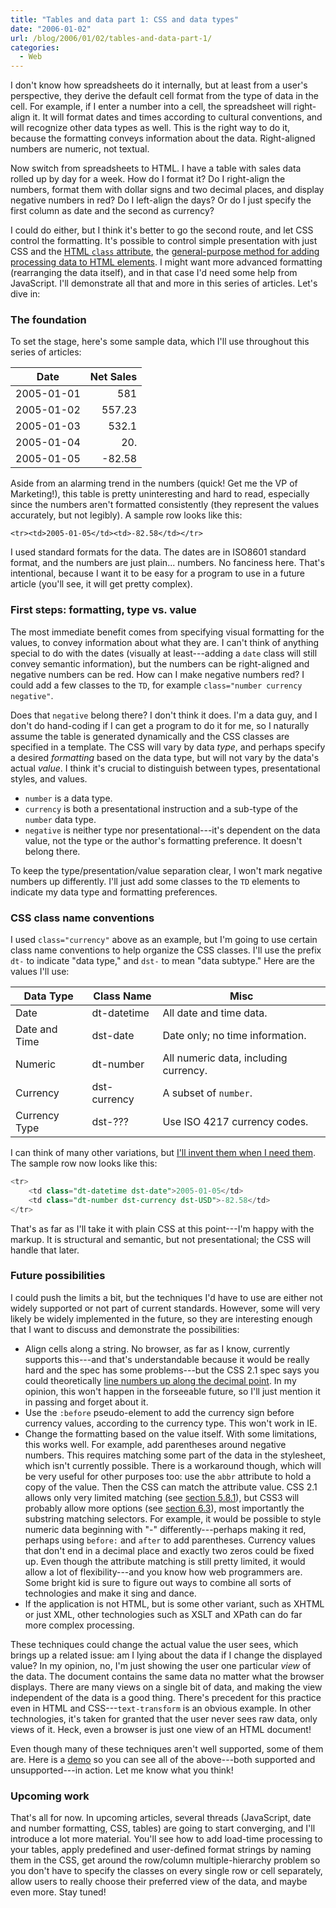 ```yaml
---
title: "Tables and data part 1: CSS and data types"
date: "2006-01-02"
url: /blog/2006/01/02/tables-and-data-part-1/
categories:
  - Web
---
```

I don't know how spreadsheets do it internally, but at least from a user's perspective, they derive the default cell format from the type of data in the cell. For example, if I enter a number into a cell, the spreadsheet will right-align it. It will format dates and times according to cultural conventions, and will recognize other data types as well. This is the right way to do it, because the formatting conveys information about the data. Right-aligned numbers are numeric, not textual.

Now switch from spreadsheets to HTML. I have a table with sales data rolled up by day for a week. How do I format it? Do I right-align the numbers, format them with dollar signs and two decimal places, and display negative numbers in red? Do I left-align the days? Or do I just specify the first column as date and the second as currency?

I could do either, but I think it's better to go the second route, and let CSS control the formatting. It's possible to control simple presentation with just CSS and the [HTML `class` attribute](http://www.w3.org/TR/html4/struct/global.html#adef-class), the [general-purpose method for adding processing data to HTML elements](http://www.w3.org/TR/html4/struct/global.html#h-7.5.2). I might want more advanced formatting (rearranging the data itself), and in that case I'd need some help from JavaScript. I'll demonstrate all that and more in this series of articles. Let's dive in:

### The foundation

To set the stage, here's some sample data, which I'll use throughout this series of articles:

| Date       | Net Sales |
|------------|----------:|
| 2005-01-01 |       581 |
| 2005-01-02 |    557.23 |
| 2005-01-03 |     532.1 |
| 2005-01-04 |       20. |
| 2005-01-05 |    -82.58 |

Aside from an alarming trend in the numbers (quick! Get me the VP of Marketing!), this table is pretty uninteresting and hard to read, especially since the numbers aren't formatted consistently (they represent the values accurately, but not legibly). A sample row looks like this:

```
<tr><td>2005-01-05</td><td>-82.58</td></tr>
```

I used standard formats for the data. The dates are in ISO8601 standard format, and the numbers are just plain... numbers. No fanciness here. That's intentional, because I want it to be easy for a program to use in a future article (you'll see, it will get pretty complex).

### First steps: formatting, type vs. value

The most immediate benefit comes from specifying visual formatting for the values, to convey information about what they are. I can't think of anything special to do with the dates (visually at least---adding a `date` class will still convey semantic information), but the numbers can be right-aligned and negative numbers can be red. How can I make negative numbers red? I could add a few classes to the `TD`, for example `class="number currency negative"`.

Does that `negative` belong there? I don't think it does. I'm a data guy, and I don't do hand-coding if I can get a program to do it for me, so I naturally assume the table is generated dynamically and the CSS classes are specified in a template. The CSS will vary by data *type*, and perhaps specify a desired *formatting* based on the data type, but will not vary by the data's actual *value*. I think it's crucial to distinguish between types, presentational styles, and values.

*   `number` is a data type.
*   `currency` is both a presentational instruction and a sub-type of the `number` data type.
*   `negative` is neither type nor presentational---it's dependent on the data value, not the type or the author's formatting preference. It doesn't belong there.

To keep the type/presentation/value separation clear, I won't mark negative numbers up differently. I'll just add some classes to the `TD` elements to indicate my data type and formatting preferences.

### CSS class name conventions

I used `class="currency"` above as an example, but I'm going to use certain class name conventions to help organize the CSS classes. I'll use the prefix `dt-` to indicate "data type," and `dst-` to mean "data subtype." Here are the values I'll use:

| Data Type     | Class Name   | Misc                                  |
|---------------|--------------|---------------------------------------|
| Date          | dt-datetime  | All date and time data.               |
| Date and Time | dst-date     | Date only; no time information.       |
| Numeric       | dt-number    | All numeric data, including currency. |
| Currency      | dst-currency | A subset of `number`.                   |
| Currency Type | dst-???      | Use ISO 4217 currency codes.          |

I can think of many other variations, but [I'll invent them when I need them](http://xp.c2.com/YouArentGonnaNeedIt.html). The sample row now looks like this:

```sql
<tr>
    <td class="dt-datetime dst-date">2005-01-05</td>
    <td class="dt-number dst-currency dst-USD">-82.58</td>
</tr>
```

That's as far as I'll take it with plain CSS at this point---I'm happy with the markup. It is structural and semantic, but not presentational; the CSS will handle that later.

### Future possibilities

I could push the limits a bit, but the techniques I'd have to use are either not widely supported or not part of current standards. However, some will very likely be widely implemented in the future, so they are interesting enough that I want to discuss and demonstrate the possibilities:

*   Align cells along a string. No browser, as far as I know, currently supports this---and that's understandable because it would be really hard and the spec has some problems---but the CSS 2.1 spec says you could theoretically [line numbers up along the decimal point](http://www.w3.org/TR/REC-CSS2/tables.html#column-alignment). In my opinion, this won't happen in the forseeable future, so I'll just mention it in passing and forget about it.
*   Use the `:before` pseudo-element to add the currency sign before currency values, according to the currency type. This won't work in IE.
*   Change the formatting based on the value itself. With some limitations, this works well. For example, add parentheses around negative numbers. This requires matching some part of the data in the stylesheet, which isn't currently possible. There is a workaround though, which will be very useful for other purposes too: use the `abbr` attribute to hold a copy of the value. Then the CSS can match the attribute value. CSS 2.1 allows only very limited matching (see [section 5.8.1](http://www.w3.org/TR/CSS21/selector.html#q10)), but CSS3 will probably allow more options (see [section 6.3](http://www.w3.org/TR/2005/WD-css3-selectors-20051215/#attribute-selectors)), most importantly the substring matching selectors. For example, it would be possible to style numeric data beginning with "-" differently---perhaps making it red, perhaps using `before:` and `after` to add parentheses. Currency values that don't end in a decimal place and exactly two zeros could be fixed up. Even though the attribute matching is still pretty limited, it would allow a lot of flexibility---and you know how web programmers are. Some bright kid is sure to figure out ways to combine all sorts of technologies and make it sing and dance.
*   If the application is not HTML, but is some other variant, such as XHTML or just XML, other technologies such as XSLT and XPath can do far more complex processing.

These techniques could change the actual value the user sees, which brings up a related issue: am I lying about the data if I change the displayed value? In my opinion, no, I'm just showing the user one particular *view* of the data. The document contains the same data no matter what the browser displays. There are many views on a single bit of data, and making the view independent of the data is a good thing. There's precedent for this practice even in HTML and CSS---`text-transform` is an obvious example. In other technologies, it's taken for granted that the user never sees raw data, only views of it. Heck, even a browser is just one view of an HTML document!

Even though many of these techniques aren't well supported, some of them are. Here is a [demo](/media/2006/01/tables-and-data-1.html) so you can see all of the above---both supported and unsupported---in action. Let me know what you think!

### Upcoming work

That's all for now. In upcoming articles, several threads (JavaScript, date and number formatting, CSS, tables) are going to start converging, and I'll introduce a lot more material. You'll see how to add load-time processing to your tables, apply predefined and user-defined format strings by naming them in the CSS, get around the row/column multiple-hierarchy problem so you don't have to specify the classes on every single row or cell separately, allow users to really choose their preferred view of the data, and maybe even more. Stay tuned!
